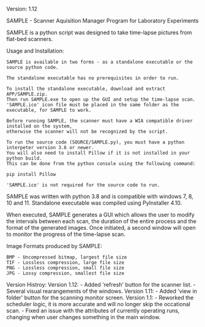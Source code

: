 Version: 1.12

SAMPLE - Scanner Aquisition Manager Program for Laboratory Experiments

SAMPLE is a python script was designed to take time-lapse pictures from flat-bed scanners.

Usage and Installation:
	
	SAMPLE is available in two forms - as a standalone executable or the source python code.
	
	The standalone executable has no prerequisites in order to run. 
	
	To install the standalone executable, download and extract APP/SAMPLE.zip. 
	Then run SAMPLE.exe to open up the GUI and setup the time-lapse scan.
	'SAMPLE.ico' icon file must be placed in the same folder as the executable, for SAMPLE to work.
	
    Before running SAMPLE, the scanner must have a WIA compatible driver installed on the system, 
    otherwise the scanner will not be recognized by the script.
    
	To run the source code (SOURCE/SAMPLE.py), you must have a python interpeter version 3.6 or newer.
	You will also need to install Pillow if it is not installed in your python build.
	This can be done from the python console using the following command:
	
	pip install Pillow
	
	'SAMPLE.ico' is not required for the source code to run.
	
SAMPLE was written with python 3.8 and is compatible with windows 7, 8, 10 and 11.
Standalone executable was compiled using PyInstaller 4.10.

When executed, SAMPLE generates a GUI which allows the user to modify the intervals between each scan, 
the duration of the entire process and the format of the generated images.
Once initiated, a second window will open to monitor the progress of the time-lapse scan.

Image Formats produced by SAMPLE:

    BMP - Uncompressed bitmap, largest file size
    TIF - Lossless compression, large file size
    PNG - Lossless compression, small file size
    JPG - Lossy compression, smallest file size
    
Version Histroy:
    Version 1.12:
    - Added 'refresh' button for the scanner list.
    - Several visual rearangements of the windows.
    Version 1.11:
    - Added 'view in folder' button for the scanning monitor screen.
    Version 1.1:
    - Reworked the scheduler logic, it is more accurate and will no longer skip the occational  scan.
    - Fixed an issue with the attributes of currently operating runs, changing when user changes something in the main window.